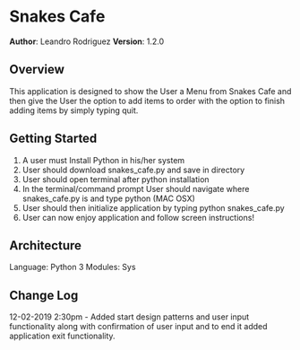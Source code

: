 # Snakes Cafe

**Author**: Leandro Rodriguez
**Version**: 1.2.0

## Overview

This application is designed to show the User a Menu from Snakes Cafe and then give the User the option to add items to order with the option to finish adding items by simply typing quit.

## Getting Started

1. A user must Install Python in his/her system
2. User should download snakes_cafe.py and save in directory
3. User should open terminal after python installation
4. In the terminal/command prompt User should navigate where snakes_cafe.py is and type python (MAC OSX)
5. User should then initialize application by typing python snakes_cafe.py
6. User can now enjoy application and follow screen instructions!

## Architecture

Language: Python 3
Modules: Sys

## Change Log

12-02-2019 2:30pm - Added start design patterns and user input functionality along with confirmation of user input and to end it added application exit functionality.
